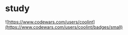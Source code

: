 # study
![https://www.codewars.com/users/coolint](https://www.codewars.com/users/coolint/badges/small)